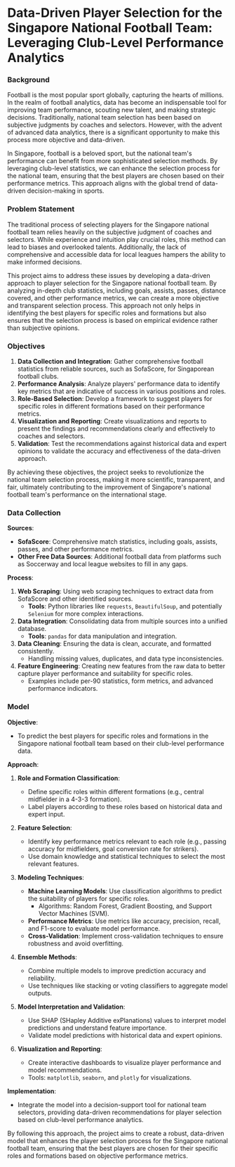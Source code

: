 # Data-Driven Player Selection for the Singapore National Football Team: Leveraging Club-Level Performance Analytics

### Background

Football is the most popular sport globally, capturing the hearts of millions. In the realm of football analytics, data has become an indispensable tool for improving team performance, scouting new talent, and making strategic decisions. Traditionally, national team selection has been based on subjective judgments by coaches and selectors. However, with the advent of advanced data analytics, there is a significant opportunity to make this process more objective and data-driven.

In Singapore, football is a beloved sport, but the national team's performance can benefit from more sophisticated selection methods. By leveraging club-level statistics, we can enhance the selection process for the national team, ensuring that the best players are chosen based on their performance metrics. This approach aligns with the global trend of data-driven decision-making in sports.

### Problem Statement

The traditional process of selecting players for the Singapore national football team relies heavily on the subjective judgment of coaches and selectors. While experience and intuition play crucial roles, this method can lead to biases and overlooked talents. Additionally, the lack of comprehensive and accessible data for local leagues hampers the ability to make informed decisions.

This project aims to address these issues by developing a data-driven approach to player selection for the Singapore national football team. By analyzing in-depth club statistics, including goals, assists, passes, distance covered, and other performance metrics, we can create a more objective and transparent selection process. This approach not only helps in identifying the best players for specific roles and formations but also ensures that the selection process is based on empirical evidence rather than subjective opinions.

### Objectives

1. **Data Collection and Integration**: Gather comprehensive football statistics from reliable sources, such as SofaScore, for Singaporean football clubs.
2. **Performance Analysis**: Analyze players' performance data to identify key metrics that are indicative of success in various positions and roles.
3. **Role-Based Selection**: Develop a framework to suggest players for specific roles in different formations based on their performance metrics.
4. **Visualization and Reporting**: Create visualizations and reports to present the findings and recommendations clearly and effectively to coaches and selectors.
5. **Validation**: Test the recommendations against historical data and expert opinions to validate the accuracy and effectiveness of the data-driven approach.

By achieving these objectives, the project seeks to revolutionize the national team selection process, making it more scientific, transparent, and fair, ultimately contributing to the improvement of Singapore's national football team's performance on the international stage.

### Data Collection

**Sources**:
- **SofaScore**: Comprehensive match statistics, including goals, assists, passes, and other performance metrics.
- **Other Free Data Sources**: Additional football data from platforms such as Soccerway and local league websites to fill in any gaps.

**Process**:
1. **Web Scraping**: Using web scraping techniques to extract data from SofaScore and other identified sources.
   - **Tools**: Python libraries like `requests`, `BeautifulSoup`, and potentially `Selenium` for more complex interactions.
2. **Data Integration**: Consolidating data from multiple sources into a unified database.
   - **Tools**: `pandas` for data manipulation and integration.
3. **Data Cleaning**: Ensuring the data is clean, accurate, and formatted consistently.
   - Handling missing values, duplicates, and data type inconsistencies.
4. **Feature Engineering**: Creating new features from the raw data to better capture player performance and suitability for specific roles.
   - Examples include per-90 statistics, form metrics, and advanced performance indicators.

### Model

**Objective**:
- To predict the best players for specific roles and formations in the Singapore national football team based on their club-level performance data.

**Approach**:
1. **Role and Formation Classification**:
   - Define specific roles within different formations (e.g., central midfielder in a 4-3-3 formation).
   - Label players according to these roles based on historical data and expert input.

2. **Feature Selection**:
   - Identify key performance metrics relevant to each role (e.g., passing accuracy for midfielders, goal conversion rate for strikers).
   - Use domain knowledge and statistical techniques to select the most relevant features.

3. **Modeling Techniques**:
   - **Machine Learning Models**: Use classification algorithms to predict the suitability of players for specific roles.
     - Algorithms: Random Forest, Gradient Boosting, and Support Vector Machines (SVM).
   - **Performance Metrics**: Use metrics like accuracy, precision, recall, and F1-score to evaluate model performance.
   - **Cross-Validation**: Implement cross-validation techniques to ensure robustness and avoid overfitting.

4. **Ensemble Methods**:
   - Combine multiple models to improve prediction accuracy and reliability.
   - Use techniques like stacking or voting classifiers to aggregate model outputs.

5. **Model Interpretation and Validation**:
   - Use SHAP (SHapley Additive exPlanations) values to interpret model predictions and understand feature importance.
   - Validate model predictions with historical data and expert opinions.

6. **Visualization and Reporting**:
   - Create interactive dashboards to visualize player performance and model recommendations.
   - Tools: `matplotlib`, `seaborn`, and `plotly` for visualizations.

**Implementation**:
- Integrate the model into a decision-support tool for national team selectors, providing data-driven recommendations for player selection based on club-level performance analytics.

By following this approach, the project aims to create a robust, data-driven model that enhances the player selection process for the Singapore national football team, ensuring that the best players are chosen for their specific roles and formations based on objective performance metrics.
